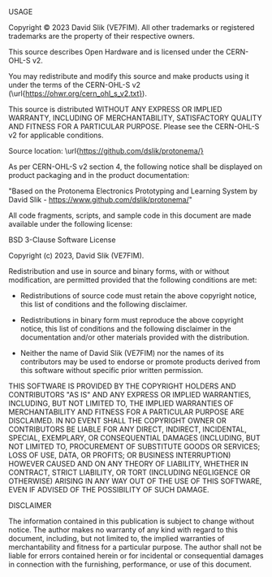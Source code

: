 USAGE

Copyright © 2023 David Slik (VE7FIM). All other trademarks or registered trademarks are the property of their respective owners.

This source describes Open Hardware and is licensed under the CERN-OHL-S v2.

You may redistribute and modify this source and make products using it under the terms of the CERN-OHL-S v2 (\url{https://ohwr.org/cern_ohl_s_v2.txt}).

This source is distributed WITHOUT ANY EXPRESS OR IMPLIED WARRANTY, INCLUDING OF MERCHANTABILITY, SATISFACTORY QUALITY AND FITNESS FOR A PARTICULAR PURPOSE. Please see the CERN-OHL-S v2 for applicable conditions.

Source location: \url{https://github.com/dslik/protonema/}

As per CERN-OHL-S v2 section 4, the following notice shall be displayed on product packaging and in the product documentation:

"Based on the Protonema Electronics Prototyping and Learning System by David Slik - https://www.github.com/dslik/protonema/"

All code fragments, scripts, and sample code in this document are made available under the following license:

BSD 3-Clause Software License

Copyright (c) 2023, David Slik (VE7FIM).

Redistribution and use in source and binary forms, with or without modification, are permitted provided that the following conditions are met:

* Redistributions of source code must retain the above copyright notice, this list of conditions and the following disclaimer.

* Redistributions in binary form must reproduce the above copyright notice, this list of conditions and the following disclaimer in the documentation and/or other materials provided with the distribution.

* Neither the name of David Slik (VE7FIM) nor the names of its contributors may be used to endorse or promote products derived from this software without specific prior written permission.

THIS SOFTWARE IS PROVIDED BY THE COPYRIGHT HOLDERS AND CONTRIBUTORS "AS IS" AND ANY EXPRESS OR IMPLIED WARRANTIES, INCLUDING, BUT NOT LIMITED TO, THE IMPLIED WARRANTIES OF MERCHANTABILITY AND FITNESS FOR A PARTICULAR PURPOSE ARE DISCLAIMED. IN NO EVENT SHALL THE COPYRIGHT OWNER OR CONTRIBUTORS BE LIABLE FOR ANY DIRECT, INDIRECT, INCIDENTAL, SPECIAL, EXEMPLARY, OR CONSEQUENTIAL DAMAGES (INCLUDING, BUT NOT LIMITED TO, PROCUREMENT OF SUBSTITUTE GOODS OR SERVICES; LOSS OF USE, DATA, OR PROFITS; OR BUSINESS INTERRUPTION) HOWEVER CAUSED AND ON ANY THEORY OF LIABILITY, WHETHER IN CONTRACT, STRICT LIABILITY, OR TORT (INCLUDING NEGLIGENCE OR OTHERWISE) ARISING IN ANY WAY OUT OF THE USE OF THIS SOFTWARE, EVEN IF ADVISED OF THE POSSIBILITY OF SUCH DAMAGE.

DISCLAIMER

The information contained in this publication is subject to change without notice. The author makes no warranty of any kind with regard to this document, including, but not limited to, the implied warranties of merchantability and fitness for a particular purpose. The author shall not be liable for errors contained herein or for incidental or consequential damages in connection with the furnishing, performance, or use of this document.
